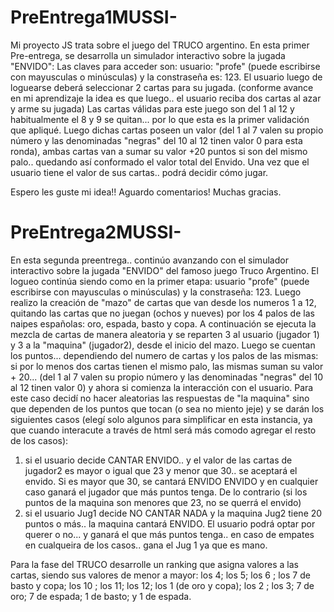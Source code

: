 # PreEntrega1MUSSI-
Mi proyecto JS trata sobre el juego del TRUCO argentino.
En esta primer Pre-entrega, se desarrolla un simulador interactivo sobre la jugada "ENVIDO": Las claves para acceder son: usuario: "profe" (puede escribirse con mayusculas o minúsculas) y la constraseña es: 123. El usuario luego de loguearse deberá seleccionar 2 cartas para su jugada. (conforme avance en mi aprendizaje la idea es que luego.. el usuario reciba dos cartas al azar y arme su jugada) Las cartas válidas para este juego son del 1 al 12 y habitualmente el 8 y 9 se quitan... por lo que esta es la primer validación que apliqué. Luego dichas cartas poseen un valor (del 1 al 7 valen su propio número y las denominadas "negras" del 10 al 12 tinen valor 0 para esta ronda), ambas cartas van a sumar su valor +20 puntos si son del mismo palo.. quedando así conformado el valor total del Envido. Una vez que el usuario tiene el valor de sus cartas.. podrá decidir cómo jugar.

Espero les guste mi idea!! Aguardo comentarios! Muchas gracias.

# PreEntrega2MUSSI-
En esta segunda preentrega.. continúo avanzando con el simulador interactivo sobre la jugada "ENVIDO" del famoso juego Truco Argentino. 
El logueo continúa siendo como en la primer etapa: usuario "profe" (puede escribirse con mayusculas o minúsculas) y la constraseña: 123.
Luego realizo la creación de "mazo" de cartas que van desde los numeros 1 a 12, quitando las cartas que no juegan (ochos y nueves) por los 4 palos de las naipes españolas: oro, espada, basto y copa. 
A continuación se ejecuta la mezcla de cartas de manera aleatoria y se reparten 3 al usuario (jugador 1) y 3 a la "maquina" (jugador2), desde el inicio del mazo.
Luego se cuentan los puntos... dependiendo del numero de cartas y los palos de las mismas: si por lo menos dos cartas tienen el mismo palo, las mismas suman su valor + 20... (del 1 al 7 valen su propio número y las denominadas "negras" del 10 al 12 tinen valor 0)
y ahora si comienza la interacción con el usuario. Para este caso decidí no hacer aleatorias las respuestas de "la maquina" sino que dependen de los puntos que tocan (o sea no miento jeje) y se darán los siguientes casos (elegí solo algunos para simplificar en esta instancia, ya que cuando interacute a través de html será más comodo agregar el resto de los casos): 
1. si el usuario decide CANTAR ENVIDO.. y el valor de las cartas de jugador2 es mayor o igual que 23 y menor que 30.. se aceptará el envido. Si es mayor que 30, se cantará ENVIDO ENVIDO y en cualquier caso ganará el jugador que más puntos tenga. De lo contrario (si los puntos de la maquina son menores que 23, no se querrá el envido)
2. si el usuario Jug1 decide NO CANTAR NADA y la maquina Jug2 tiene 20 puntos o más.. la maquina cantará ENVIDO. El usuario podrá optar por querer o no... y ganará el que más puntos tenga.. en caso de empates en cualqueira de los casos.. gana el Jug 1 ya que es mano.    

Para la fase del TRUCO desarrolle un ranking que asigna valores a las cartas, siendo sus valores de menor a mayor: los 4; los 5; los 6 ; los 7 de basto y copa; los 10 ; los 11; los 12; los 1 (de oro y copa); los 2 ; los 3; 7 de oro; 7 de espada; 1 de basto; y 1 de espada.  
